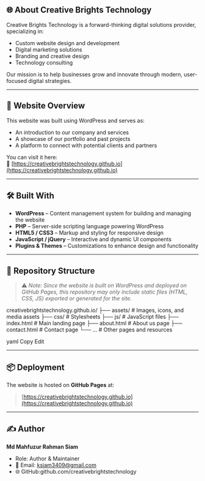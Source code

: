 ## 🌐 About Creative Brights Technology

Creative Brights Technology is a forward-thinking digital solutions provider, specializing in:
- Custom website design and development
- Digital marketing solutions
- Branding and creative design
- Technology consulting

Our mission is to help businesses grow and innovate through modern, user-focused digital strategies.

---

## 🚀 Website Overview

This website was built using WordPress and serves as:
- An introduction to our company and services
- A showcase of our portfolio and past projects
- A platform to connect with potential clients and partners

You can visit it here:  
🔗 [https://creativebrightstechnology.github.io](https://creativebrightstechnology.github.io)

---

## 🛠️ Built With

- **WordPress** – Content management system for building and managing the website  
- **PHP** – Server-side scripting language powering WordPress  
- **HTML5 / CSS3** – Markup and styling for responsive design  
- **JavaScript / jQuery** – Interactive and dynamic UI components  
- **Plugins & Themes** – Customizations to enhance design and functionality

---

## 📂 Repository Structure

> ⚠️ *Note: Since the website is built on WordPress and deployed on GitHub Pages, this repository may only include static files (HTML, CSS, JS) exported or generated for the site.*

creativebrightstechnology.github.io/
├── assets/ # Images, icons, and media assets
├── css/ # Stylesheets
├── js/ # JavaScript files
├── index.html # Main landing page
├── about.html # About us page
├── contact.html # Contact page
└── ... # Other pages and resources

yaml
Copy
Edit

---

## 📦 Deployment

The website is hosted on **GitHub Pages** at:
> [https://creativebrightstechnology.github.io](https://creativebrightstechnology.github.io)

---

## ✍️ Author

**Md Mahfuzur Rahman Siam**  
- Role: Author & Maintainer  
- 📧 Email: ksiam3409@gmail.com
- 🌐 GitHub:github.com/creativebrightstechnology

